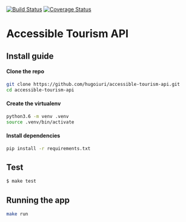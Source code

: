 [![Build Status](https://travis-ci.org/hugoiuri/accessible-tourism-api.svg?branch=master)](https://travis-ci.org/hugoiuri/accessible-tourism-api)
[![Coverage Status](https://coveralls.io/repos/github/hugoiuri/accessible-tourism-api/badge.svg?branch=master)](https://coveralls.io/github/hugoiuri/accessible-tourism-api?branch=master)


# Accessible Tourism API

## Install guide

#### Clone the repo

```bash
git clone https://github.com/hugoiuri/accessible-tourism-api.git
cd accessible-tourism-api
```

#### Create the virtualenv
```bash
python3.6 -m venv .venv
source .venv/bin/activate
```

#### Install dependencies
```bash
pip install -r requirements.txt
```

## Test

```bash
$ make test
```

## Running the app
```bash
make run
```
